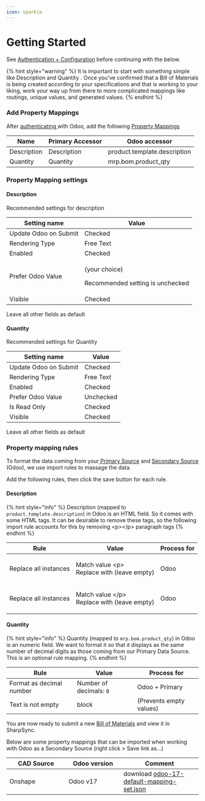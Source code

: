 ```yaml
---
icon: sparkle
---
```


# Getting Started

See [Authentication + Configuration](authentication-+-configuration.md) before continuing with the below.

{% hint style="warning" %}
It is important to start with something simple like Description and Quantity . Once you've confirmed that a Bill of Materials is being created according to your specifications and that is working to your liking, work your way up from there to more complicated mappings like routings, unique values, and generated values.
{% endhint %}

### Add Property Mappings

After [authenticating ](authentication-+-configuration.md)with Odoo, add the following [Property Mappings](../../../fundamentals/property-mappings/)

| Name        | Primary Accessor | Odoo accessor                |
| ----------- | ---------------- | ---------------------------- |
| Description | Description      | product.template.description |
| Quantity    | Quantity         | mrp.bom.product\_qty         |



### Property Mapping settings

#### Description

Recommended settings for description

| Setting name          | Value                                                       |
| --------------------- | ----------------------------------------------------------- |
| Update Odoo on Submit | Checked                                                     |
| Rendering Type        | Free Text                                                   |
| Enabled               | Checked                                                     |
| Prefer Odoo Value     | <p>(your choice)</p><p>Recommended setting is unchecked</p> |
| Visible               | Checked                                                     |

Leave all other fields as default

#### Quantity

Recommended settings for Quantity&#x20;

| Setting name          | Value     |
| --------------------- | --------- |
| Update Odoo on Submit | Checked   |
| Rendering Type        | Free Text |
| Enabled               | Checked   |
| Prefer Odoo Value     | Unchecked |
| Is Read Only          | Checked   |
| Visible               | Checked   |

Leave all other fields as default

### Property mapping rules

To format the data coming from your[ Primary Source](../../../fundamentals/data-sources.md) and [Secondary Source](../../../fundamentals/data-sources.md) (Odoo), we use import rules to massage the data.

Add the following rules, then click the save button for each rule.

#### Description

{% hint style="info" %}
Description (mapped to `product.template.description`) in Odoo is an HTML field. So it comes with some HTML tags. It can be desirable to remove these tags, so the following import rule accounts for this by removing \<p>\</p> paragraph tags
{% endhint %}

| Rule                  | Value                                                      | Process for |
| --------------------- | ---------------------------------------------------------- | ----------- |
| Replace all instances | <p>Match value &#x3C;p><br>Replace with (leave empty)</p>  | Odoo        |
| Replace all instances | <p>Match value &#x3C;/p><br>Replace with (leave empty)</p> | Odoo        |

#### Quantity

{% hint style="info" %}
Quantity (mapped to `mrp.bom.product_qty`) in Odoo is an numeric field. We want to format it so that it displays as the same number of decimal digits as those coming from our Primary Data Source. This is an optional rule mapping.
{% endhint %}



| Rule                     | Value                   | Process for             |
| ------------------------ | ----------------------- | ----------------------- |
| Format as decimal number | Number of decimals: `0` | Odoo + Primary          |
| Text is not empty        | block                   | (Prevents empty values) |



You are now ready to submit a new [Bill of Materials](../../../fundamentals/bom-comparison.md) and view it in SharpSync.

Below are some property mappings that can be imported when working with Odoo as a Secondary Source (right click > Save link as...)

<table><thead><tr><th width="139">CAD Source</th><th width="128">Odoo version</th><th>Comment</th></tr></thead><tbody><tr><td>Onshape</td><td>Odoo v17</td><td>download <a href="https://2811874215-files.gitbook.io/~/files/v0/b/gitbook-x-prod.appspot.com/o/spaces%2FcO2KdHJXVWdQ1ou1L85s%2Fuploads%2Fda188S8fq2t3Aeq1qoz9%2Fodoo-17-default-mapping-set.json?alt=media&#x26;token=efa400ee-33f4-4162-a0af-b1e250344e07">odoo-17-default-mapping-set.json</a></td></tr></tbody></table>



